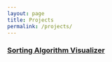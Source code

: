 ```yaml
---
layout: page
title: Projects
permalink: /projects/
---
```


### [Sorting Algorithm Visualizer](https://www.nicktaylor.ca/sorting-algorithms)